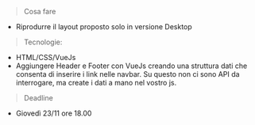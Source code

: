 >Cosa fare
- Riprodurre il layout proposto solo in versione Desktop

>Tecnologie:
- HTML/CSS/VueJs
- Aggiungere Header e Footer con VueJs creando una struttura dati che consenta di inserire i link nelle navbar. Su questo non ci sono API da interrogare, ma create i dati a mano nel vostro js.

>Deadline
- Giovedì 23/11 ore 18.00
